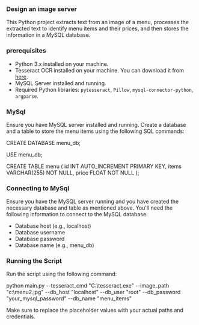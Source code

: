 ### Design an image server

This Python project extracts text from an image of a menu, processes the extracted text to identify menu items and their prices, 
and then stores the information in a MySQL database.

### prerequisites

- Python 3.x installed on your machine.
- Tesseract OCR installed on your machine. You can download it from [here](https://github.com/tesseract-ocr/tesseract).
- MySQL Server installed and running.
- Required Python libraries: `pytesseract`, `Pillow`, `mysql-connector-python`, `argparse`.

### MySql

Ensure you have MySQL server installed and running. Create a database and a table to store the menu items using the following SQL commands:

CREATE DATABASE menu_db;

USE menu_db;

CREATE TABLE menu (
    id INT AUTO_INCREMENT PRIMARY KEY,
    items VARCHAR(255) NOT NULL,
    price FLOAT NOT NULL
);

### Connecting to MySql

Ensure you have the MySQL server running and you have created the necessary database and table as mentioned above. You'll need the following information to connect to the MySQL database:

 - Database host (e.g., localhost)
 - Database username
 - Database password
 - Database name (e.g., menu_db)


### Running the Script

Run the script using the following command:

python main.py --tesseract_cmd "C:\tesseract.exe" --image_path "c:\menu2.jpg" --db_host "localhost" --db_user "root" --db_password "your_mysql_password" --db_name "menu_items"

Make sure to replace the placeholder values with your actual paths and credentials.

